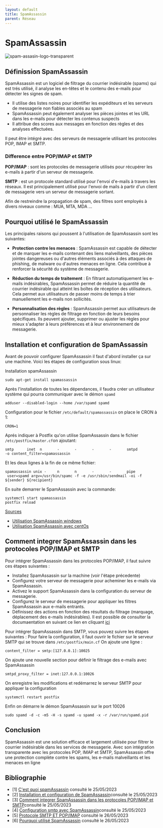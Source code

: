 ```yaml
---
layout: default
title: SpamAssassin
parent: Réseau
---
```


# SpamAssassin

![spam-assasin-logo-transparent](https://github.com/HaAymar/Wiki-TI/assets/71372488/1942bfb7-2f7b-4608-86ca-b60ff8112e35)

## Définission SpamAssassin
SpamAssassin est un logiciel de filtrage du courrier indésirable (spams) qui est trés utilisé, il analyse les en-têtes et le contenu des e-mails pour détecter les signes de spam.
- Il utilise des listes noires pour identifier les expéditeurs et les serveurs de messagerie non fiables associés au spam
- SpamAssassin peut également analyser les pièces jointes et les URL dans les e-mails pour détecter les contenus suspects
- Il attribue des scores aux messages en fonction des règles et des analyses effectuées.

Il peut être intégré avec des serveurs de messagerie utilisant les protocoles POP, IMAP et SMTP.
### Difference entre POP/IMAP et SMTP

<b>POP/IMAP</b> : sont les protocoles de messagerie utilisés pour récupérer les e-mails à partir d'un serveur de messagerie.

<b>SMTP</b> :  est un protocole standard utilisé pour l'envoi d'e-mails à travers les réseaux. Il est principalement utilisé pour l'envoi de mails à partir d'un client de messagerie vers un serveur de messagerie sortant.

Afin de restreindre la propagation de spam, des filtres sont employés à divers niveaux comme : MUA, MTA, MDA ...
## Pourquoi utilisé le SpamAssassin

Les principales raisons qui poussent à l'utilisation de SpamAssassin sont les suivantes:

- <b>Protection contre les menaces</b> : SpamAssassin est capable de détecter et de marquer les e-mails contenant des liens malveillants, des pièces jointes dangereuses ou d'autres éléments associés à des attaques de phishing, de malware ou d'autres menaces en ligne. Cela contribue à renforcer la sécurité du système de messagerie.

- <b>Réduction du temps de traitement</b> : En filtrant automatiquement les e-mails indésirables, SpamAssassin permet de réduire la quantité de courrier indésirable qui atteint les boîtes de réception des utilisateurs. Cela permet aux utilisateurs de passer moins de temps à trier manuellement les e-mails non sollicités.

- <b>Personnalisation des règles</b> : SpamAssassin permet aux utilisateurs de personnaliser les règles de filtrage en fonction de leurs besoins spécifiques. Ils peuvent ajouter, supprimer ou ajuster les règles pour mieux s'adapter à leurs préférences et à leur environnement de messagerie.

## Installation et configuration de SpamAssassin
Avant de pouvoir configurer SpamAssassin il faut d'abord installer ça sur une machine.
Voici les étapes de configuration sous linux:

Installation spamAssassin

```
sudo apt-get install spamassassin
```

Après l'installation de toutes les dépendances, il faudra créer un utilisateur système qui pourra communiquer avec le démon `spamd`

```
adduser --disabled-login --home /var/spamd spamd
```

Configuration pour le fichier ```/etc/default/spamassassin``` on place le CRON à 1:

```
CRON=1
```
Aprés indiquer à Postfix  qu'on utilise SpamAssassin dans le fichier `/etc/postfix/master.cf`on ajoutant:
```
smtp      inet  n       -       -       -       -       smtpd
-o content_filter=spamassassin
```
Et les deux lignes à la fin de ce même fichier:

```
spamassassin unix -     n       n       -       -       pipe
 user=spamd argv=/usr/bin/spamc -f -e /usr/sbin/sendmail -oi -f ${sender} ${recipient}
```
En suite demarrer le SpamAssassin avec la commande:
```
systemctl start spamassassin
postfix reload
```
[Sources](https://www.hostnextra.com/kb/install-spamassassin-with-postfix-on-ubuntu/)

- [Utilisation SpamAssassin windows](https://cwiki.apache.org/confluence/display/spamassassin/UsingOnWindows)
- [Utilisation SpamAssassin avec centOs](https://archives.microlinux.fr/spamassassin-centos-7/)

## Comment integrer SpamAssassin dans les protocoles POP/IMAP et SMTP

Pour intégrer SpamAssassin dans les protocoles POP/IMAP, il faut suivre ces étapes suivantes :
- Installez SpamAssassin sur la machine (voir l'étape précedente)
- Configurez votre serveur de messagerie pour acheminer les e-mails via SpamAssassin.
- Activez le support SpamAssassin dans la configuration du serveur de messagerie.
- Configurez le serveur de messagerie pour appliquer les filtres SpamAssassin aux e-mails entrants.
- Définissez des actions en fonction des résultats du filtrage (marquage, déplacement des e-mails indésirables).
Il est possible de consulter la documaentation en suivant ce lien en cliquant [ici](https://doc.ubuntu-fr.org/serveur_mail_avec_postfix_et_courier-imap)

Pour intégrer SpamAssassin dans SMTP, vous pouvez suivre les étapes suivantes : 
Pour faire la configuration, il faut ouvrir le fichier sur le serveur SMTP qui se trouve dans `/etc/postfix/main.cf`
On ajoute une ligne :
```
content_filter = smtp:[127.0.0.1]:10025
```
On ajoute une nouvelle section pour définir le filtrage des e-mails avec SpamAssassin
```
smtpd_proxy_filter = inet:127.0.0.1:10026
```
On enregistre les modifications et redémarrez le serveur SMTP pour appliquer la configuration
```
systemctl restart postfix
```
Enfin on démarre le démon SpamAssassin sur le port 10026
```
sudo spamd -d -c -m5 -H -s spamd -u spamd -x -r /var/run/spamd.pid
```
## Conclusion
SpamAssassin est une solution efficace et largement utilisée pour filtrer le courrier indésirable dans les services de messagerie. Avec son intégration transparente avec les protocoles POP, IMAP et SMTP, SpamAssassin offre une protection complète contre les spams, les e-mails malveillants et les menaces en ligne

## Bibliographie
- [1] [C'est quoi spamAssassin](https://en.wikipedia.org/w/index.php?title=Apache_SpamAssassin&action=history) consulté le 25/05/2023
- [2] [Installation et configuration de SpamAssassin](https://www.hostnextra.com/kb/install-spamassassin-with-postfix-on-ubuntu/)consulté le 25/05/2023
- [3] [Comment integrer SpamAssassin dans les protocoles POP/IMAP et SMTP](https://siguillaume.developpez.com/tutoriels/linux/mise-place-systeme-messagerie-electronique-sous-linux/?page=page-1)consulté le 25/05/2023
- [4] [Configuration smtp avec SpamAssassin](https://www.malekal.com/installer-configurer-spamassassin-debian/)consulté le 25/05/2023
- [5] [Protocole SMTP ET POP/IMAP](https://www.cleanfox.io/blog/divers/les-protocoles-de-messagerie/#:~:text=Les%20protocoles%20sortants%20(SMTP)%20servent,et%20de%20distribution%20des%20messages) consulté le 26/05/2023
- [6] [Pourquoi utilisé SpamAssassin](https://www.hostpapa.com/knowledgebase/fr/knowledge-base/comment-utiliser-spamassassin/) consulté le 26/05/2023
